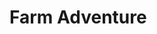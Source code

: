 <!DOCTYPE html>
<html lang="en">
<head>
  <meta charset="UTF-8">
  <meta name="viewport" content="width=device-width, initial-scale=1.0">
  <title>Farm Adventure</title>
  <link rel="stylesheet" href="style.css">
</head>
<body>
  <div class="container">
    <h1 id="title">Farm Adventure</h1>
    <div class="image-gallery">
      <!-- Add image slots -->
      <div class="image-slot" id="slot1"></div>
      <div class="image-slot" id="slot2"></div>
      <div class="image-slot" id="slot3"></div>
      <div class="image-slot" id="slot4"></div>
      <div class="image-slot" id="slot5"></div>
      <div class="image-slot" id="slot6"></div>
      <div class="image-slot" id="slot7"></div>
      <div class="image-slot" id="slot8"></div>
      <div class="image-slot" id="slot9"></div>
      <div class="image-slot" id="slot10"></div>
    </div>
    <canvas id="gameCanvas"></canvas>
  </div>
  <script src="script.js"></script>
</body>
</html>

